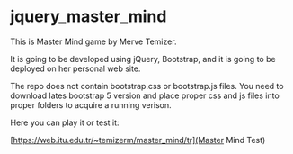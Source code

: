 # jquery_master_mind

This is Master Mind game by Merve Temizer.

It is going to be developed using jQuery, Bootstrap,
and it is going to be deployed on her personal web site.

The repo does not contain bootstrap.css or bootstrap.js files. You need to download lates bootstrap 5 version and place proper css and js files into proper folders to acquire a running verison.

Here you can play it or test it:

[https://web.itu.edu.tr/~temizerm/master_mind/tr](Master Mind Test)


